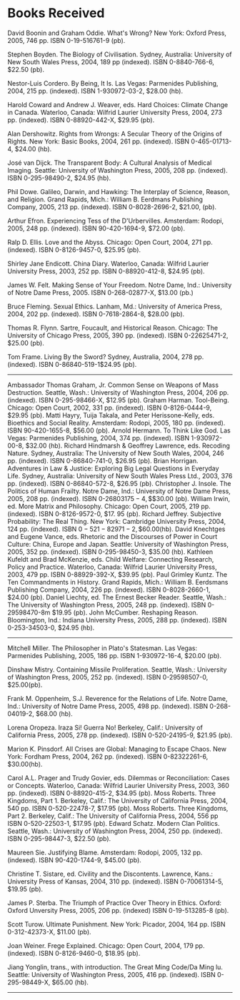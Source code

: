 # Books Received 

David Boonin and Graham Oddie. What's Wrong? New York: Oxford Press, 2005, 746 pp. ISBN 0-19-516761-9 (pb).

Stephen Boyden. The Biology of Civilisation. Sydney, Australia: University of New South Wales Press, 2004, 189 pp (indexed). ISBN 0-8840-766-6, \$22.50 (pb).

Nestor-Luis Cordero. By Being, It Is. Las Vegas: Parmenides Publishing, 2004, 215 pp. (indexed). ISBN 1-930972-03-2, \$28.00 (hb).

Harold Coward and Andrew J. Weaver, eds. Hard Choices: Climate Change in Canada. Waterloo, Canada: Wilfrid Laurier University Press, 2004, 273 pp. (indexed). ISBN 0-88920-442-X, \$29.95 (pb).

Alan Dershowitz. Rights from Wrongs: A Secular Theory of the Origins of Rights. New York: Basic Books, 2004, 261 pp. (indexed). ISBN 0-465-01713-4, \$24.00 (hb).

José van Dijck. The Transparent Body: A Cultural Analysis of Medical Imaging. Seattle: University of Washington Press, 2005, 208 pp. (indexed). ISBN 0-295-98490-2, \$24.95 (hb).

Phil Dowe. Galileo, Darwin, and Hawking: The Interplay of Science, Reason, and Religion. Grand Rapids, Mich.: William B. Eerdmans Publishing Company, 2005, 213 pp. (indexed). ISBN 0-8028-2696-2, \$21.00, (pb).

Arthur Efron. Experiencing Tess of the D'Urbervilles. Amsterdam: Rodopi, 2005, 248 pp. (indexed). ISBN 90-420-1694-9, \$72.00 (pb).

Ralp D. Ellis. Love and the Abyss. Chicago: Open Court, 2004, 271 pp. (indexed). ISBN 0-8126-9457-0, \$25.95 (pb).

Shirley Jane Endicott. China Diary. Waterloo, Canada: Wilfrid Laurier University Press, 2003, 252 pp. ISBN 0-88920-412-8, \$24.95 (pb).

James W. Felt. Making Sense of Your Freedom. Notre Dame, Ind.: University of Notre Dame Press, 2005. ISBN 0-268-02877-X, \$13.00 (pb.)

Bruce Fleming. Sexual Ethics. Lanham, Md.: University of America Press, 2004, 202 pp. (indexed). ISBN 0-7618-2864-8, \$28.00 (pb).

Thomas R. Flynn. Sartre, Foucault, and Historical Reason. Chicago: The University of Chicago Press, 2005, 390 pp. (indexed). ISBN 0-22625471-2, \$25.00 (pb).

Tom Frame. Living By the Sword? Sydney, Australia, 2004, 278 pp. (indexed). ISBN 0-86840-519-1\$24.95 (pb).




---

Ambassador Thomas Graham, Jr. Common Sense on Weapons of Mass Destruction. Seattle, Wash.: University of Washington Press, 2004, 206 pp. (indexed). ISBN 0-295-98466-X, \$12.95 (pb).
Graham Harman. Tool-Being. Chicago: Open Court, 2002, 331 pp. (indexed). ISBN 0-8126-0444-9, \$29.95 (pb).
Matti Hayry, Tuija Takala, and Peter Herissone-Kelly, eds. Bioethics and Social Reality. Amsterdam: Rodopi, 2005, 180 pp. (indexed). ISBN 90-420-1655-8, \$56.00 (pb).
Arnold Hermann. To Think Like God. Las Vegas: Parmenides Publishing, 2004, 374 pp. (indexed). ISBN 1-930972-00-8, \$32.00 (hb).
Richard Hindmarsh \& Geoffrey Lawrence, eds. Recoding Nature. Sydney, Australia: The University of New South Wales, 2004, 246 pp. (indexed). ISBN 0-86840-741-0, \$26.95 (pb).
Brian Horrigan. Adventures in Law \& Justice: Exploring Big Legal Questions in Everyday Life. Sydney, Australia: University of New South Wales Press Ltd., 2003, 376 pp. (indexed). ISBN 0-86840-572-8, \$26.95 (pb).
Christopher J. Insole. The Politics of Human Frailty. Notre Dame, Ind.: University of Notre Dame Press, 2005, 208 pp. (indexed). ISBN 0-268$03175-4, \$ \$ 30.00$ (pb).
William Irwin, ed. More Matrix and Philosophy. Chicago: Open Court, 2005, 219 pp. (indexed). ISBN 0-8126-9572-0, \$17. 95 (pb).
Richard Jeffrey. Subjective Probability: The Real Thing. New York: Cambridge University Press, 2004, 124 pp. (indexed). ISBN $0-521-82971-2, \$ 60.00(\mathrm{hb})$.
David Knechtges and Eugene Vance, eds. Rhetoric and the Discourses of Power in Court Culture: China, Europe and Japan. Seattle: University of Washington Press, 2005, 352 pp. (indexed). ISBN 0-295-98450-3, \$35.00 (hb).
Kathleen Kufeldt and Brad McKenzie, eds. Child Welfare: Connecting Research, Policy and Practice. Waterloo, Canada: Wilfrid Laurier University Press, 2003, 479 pp. ISBN 0-88929-392-X, \$39.95 (pb).
Paul Grimley Kuntz. The Ten Commandments in History. Grand Rapids, Mich.: William B. Eerdsmans Publishing Company, 2004, 226 pp. (indexed). ISBN 0-8028-2660-1, \$24.00 (pb).
Daniel Liechty, ed. The Ernest Becker Reader. Seattle, Wash.: The University of Washington Press, 2005, 248 pp. (indexed). ISBN 0-29598470-8m \$19.95 (pb).
John McCumber. Reshaping Reason. Bloomington, Ind.: Indiana University Press, 2005, 288 pp. (indexed). ISBN 0-253-34503-0, \$24.95 (hb).




---

Mitchell Miller. The Philosopher in Plato's Statesman. Las Vegas: Parmenides Publishing, 2005, 186 pp. ISBN 1-930972-16-4, \$20.00 (pb).

Dinshaw Mistry. Containing Missile Proliferation. Seattle, Wash.: University of Washington Press, 2005, 252 pp. (indexed). ISBN 0-29598507-0, $\$ 25.00(\mathrm{pb})$.

Frank M. Oppenheim, S.J. Reverence for the Relations of Life. Notre Dame, Ind.: University of Notre Dame Press, 2005, 498 pp. (indexed). ISBN 0-268-04019-2, \$68.00 (hb).

Lorena Oropeza. Iraza Si! Guerra No! Berkeley, Calif.: University of California Press, 2005, 278 pp. (indexed). ISBN 0-520-24195-9, \$21.95 (pb).

Marion K. Pinsdorf. All Crises are Global: Managing to Escape Chaos. New York: Fordham Press, 2004, 262 pp. (indexed). ISBN 0-82322261-6, $\$ 30.00(\mathrm{hb})$.

Carol A.L. Prager and Trudy Govier, eds. Dilemmas or Reconciliation: Cases or Concepts. Waterloo, Canada: Wilfrid Laurier University Press, 2003, 360 pp. (indexed). ISBN 0-88920-415-2, \$34.95 (pb).
Moss Roberts. Three Kingdoms, Part 1. Berkeley, Calif.: The University of California Press, 2004, 540 pp. ISBN 0-520-22478-7, \$17.95 (pb).
Moss Roberts. Three Kingdoms, Part 2. Berkeley, Calif.: The University of California Press, 2004, 556 pp ISBN 0-520-22503-1, \$17.95 (pb).
Edward Schatz. Modern Clan Politics. Seattle, Wash.: University of Washington Press, 2004, 250 pp. (indexed). ISBN 0-295-98447-3, \$22.50 (pb).

Maureen Sie. Justifying Blame. Amsterdam: Rodopi, 2005, 132 pp. (indexed). ISBN 90-420-1744-9, \$45.00 (pb).

Christine T. Sistare, ed. Civility and the Discontents. Lawrence, Kans.: University Press of Kansas, 2004, 310 pp. (indexed). ISBN 0-70061314-5, \$19.95 (pb).

James P. Sterba. The Triumph of Practice Over Theory in Ethics. Oxford: Oxford Unversity Press, 2005, 206 pp. (indexed) ISBN 0-19-513285-8 (pb).

Scott Turow. Ultimate Punishment. New York: Picador, 2004, 164 pp. ISBN 0-312-42373-X, \$11.00 (pb).

Joan Weiner. Frege Explained. Chicago: Open Court, 2004, 179 pp. (indexed). ISBN 0-8126-9460-0, \$18.95 (pb).

Jiang Yonglin, trans., with introduction. The Great Ming Code/Da Ming lu. Seattle: University of Washington Press, 2005, 416 pp. (indexed). ISBN 0-295-98449-X, \$65.00 (hb).




---

